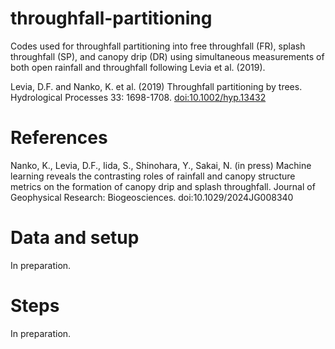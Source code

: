 # throughfall-partitioning
Codes used for throughfall partitioning into free throughfall (FR), splash throughfall (SP), and canopy drip (DR) using simultaneous measurements of both open rainfall and throughfall following Levia et al. (2019).

Levia, D.F. and Nanko, K. et al. (2019) Throughfall partitioning by trees. Hydrological Processes 33: 1698-1708. [doi:10.1002/hyp.13432](https://doi.org/10.1002/hyp.13432)

# References
Nanko, K., Levia, D.F., Iida, S., Shinohara, Y., Sakai, N. (in press) Machine learning reveals the contrasting roles of rainfall and canopy structure metrics on the formation of canopy drip and splash throughfall. Journal of Geophysical Research: Biogeosciences. doi:10.1029/2024JG008340

# Data and setup
In preparation.

# Steps
In preparation.
